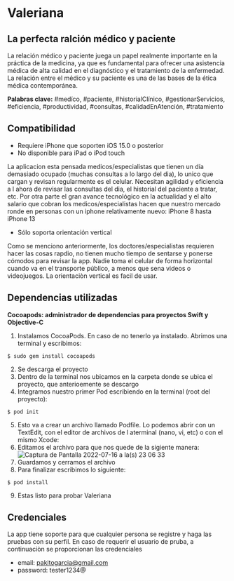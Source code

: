 # Valeriana
## La perfecta ralción médico y paciente

La relación médico y paciente juega un papel realmente importante en la práctica de la medicina, ya que es fundamental para ofrecer una asistencia médica de alta calidad en el diagnóstico y el tratamiento de la enfermedad. La relación entre el médico y su paciente es una de las bases de la ética médica contemporánea.

**Palabras clave:** #medíco, #paciente, #historialClínico, #gestionarServicios, #eficiencia, #productividad, #consultas, #calidadEnAtención, #tratamiento

## Compatibilidad

- Requiere iPhone que soporten iOS 15.0 o posterior
- No disponible para iPad o iPod touch

La aplicacion esta pensada medicos/especialistas que tienen un día demasiado ocupado (muchas consultas a lo largo del dia), lo unico que cargan y revisan regularmente es el celular. Necesitan agilidad y eficiencia a l ahora de revisar las consultas del dia, el historial del paciente a tratar, etc. 
Por otra parte el gran avance tecnológico en la actualidad y el alto salario que cobran los medicos/especialistas hacen que nuestro mercado ronde en personas con un iphone relativamente nuevo: iPhone 8 hasta iPhone 13

- Sólo soporta orientación vertical

Como se menciono anteriormente, los doctores/especialistas requieren hacer las cosas rapdio, no tienen mucho tiempo de sentarse y ponerse cómodos para revisar la app. Nadie toma el celular de forma horizontal cuando va en el transporte público, a menos que sena videos o videojuegos. La orientaciòn vertical es facil de usar.

## Dependencias utilizadas

**Cocoapods: administrador de dependencias para proyectos Swift y Objective-C**

1. Instalamos CocoaPods. En caso de no tenerlo ya instalado. Abrimos una terminal y escribimos:

```
$ sudo gem install cocoapods
```
2. Se descarga el proyecto
3. Dentro de la terminal nos ubicamos en la carpeta donde se ubica el proyecto, que anterioemente se descargo
4. Integramos nuestro primer Pod escribiendo en la terminal (root del proyecto):
```
$ pod init
```
5. Esto va a crear un archivo llamado Podfile. Lo podemos abrir con un TextEdit, con el editor de archivos de l aterminal (nano, vi, etc) o con el mismo Xcode:
6. Editamos el archivo para que nos quede de la sigiente manera:
![Captura de Pantalla 2022-07-16 a la(s) 23 06 33](https://user-images.githubusercontent.com/78060240/179383600-451f4d42-5c5a-4d9b-a57c-623e4cb8678d.png)
7. Guardamos y cerramos el archivo
8. Para finalizar escribimos lo siguiente:
```
$ pod install
```
9. Estas listo para probar Valeriana

## Credenciales

La app tiene soporte para que cualquier persona se registre y haga las pruebas con su perfil. En caso de requerir el usuario de pruba, a continuaciòn se proporcionan las credenciales
- email: pakitogarcia@gmail.com
- password: tester1234@
